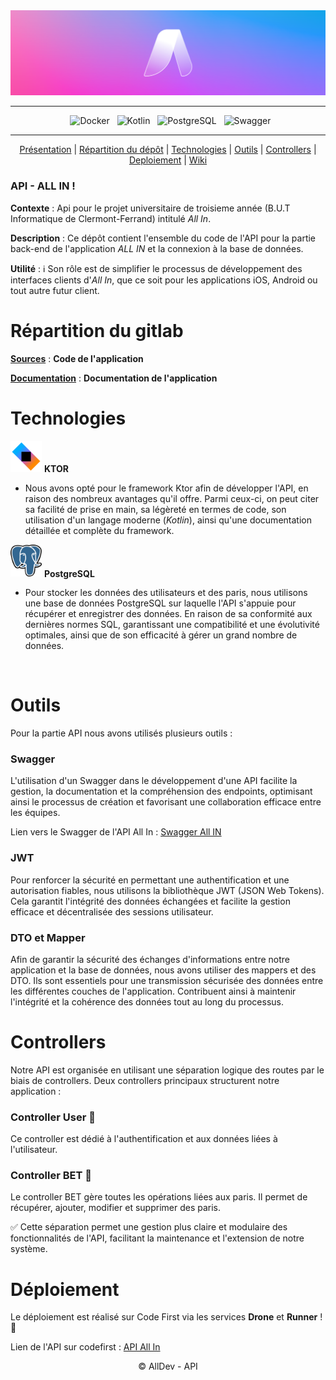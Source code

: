 <div align = center>

  <img src="Documentation/Images/Banner-AllIn.png" />
    
---

&nbsp; ![Docker](https://img.shields.io/badge/Docker-2496ED.svg?style=for-the-badge&logo=Docker&logoColor=white)
&nbsp; ![Kotlin](https://img.shields.io/badge/Kotlin-7F52FF.svg?style=for-the-badge&logo=Kotlin&logoColor=white)
&nbsp; ![PostgreSQL](https://img.shields.io/badge/PostgreSQL-4169E1.svg?style=for-the-badge&logo=PostgreSQL&logoColor=white)
&nbsp; ![Swagger](https://img.shields.io/badge/Swagger-85EA2D.svg?style=for-the-badge&logo=Swagger&logoColor=black)

---

[Présentation](#api---all-in) | [Répartition du dépôt](#répartition-du-gitlab) | [Technologies](#technologies) | [Outils](#outils) | [Controllers](#controllers) | [Deploiement](#déploiement) | [Wiki](https://codefirst.iut.uca.fr/git/AllDev/Gestion_de_projet/wiki)

</div>

### API - ALL IN !


**Contexte** : Api pour le projet universitaire de troisieme année (B.U.T Informatique de Clermont-Ferrand) intitulé *All In*.
</br>

**Description** : Ce dépôt contient l'ensemble du code de l'API pour la partie back-end de l'application *ALL IN* et la connexion à la base de données.
</br>

**Utilité** : :information_source: Son rôle est de simplifier le processus de développement des interfaces clients d'*All In*, que ce soit pour les applications iOS, Android ou tout autre futur client.
</br>

# Répartition du gitlab

[**Sources**](Sources) : **Code de l'application**

[**Documentation**](Documentation) : **Documentation de l'application**

# Technologies

<img src="Documentation/Images/Ktor.png" width="50"/> **KTOR**

- Nous avons opté pour le framework Ktor afin de développer l'API, en raison des nombreux avantages qu'il offre. Parmi ceux-ci, on peut citer sa facilité de prise en main, sa légèreté en termes de code, son utilisation d'un langage moderne (*Kotlin*), ainsi qu'une documentation détaillée et complète du framework.

<img src="Documentation/Images/PostgreSQL.png" width="50"/> **PostgreSQL**

- Pour stocker les données des utilisateurs et des paris, nous utilisons une base de données PostgreSQL sur laquelle l'API s'appuie pour récupérer et enregistrer des données. En raison de sa conformité aux dernières normes SQL, garantissant une compatibilité et une évolutivité optimales, ainsi que de son efficacité à gérer un grand nombre de données.
</br>

# Outils

Pour la partie API nous avons utilisés plusieurs outils :

### Swagger

L'utilisation d'un Swagger dans le développement d'une API facilite la gestion, la documentation et la compréhension des endpoints, optimisant ainsi le processus de création et favorisant une collaboration efficace entre les équipes.
</br>

Lien vers le Swagger de l'API All In :  [Swagger All IN]()

### JWT

Pour renforcer la sécurité en permettant une authentification et une autorisation fiables, nous utilisons la bibliothèque JWT (JSON Web Tokens). Cela garantit l'intégrité des données échangées et facilite la gestion efficace et décentralisée des sessions utilisateur.

### DTO et Mapper

Afin de garantir la sécurité des échanges d'informations entre notre application et la base de données, nous avons utiliser des mappers et des DTO. 
Ils sont essentiels pour une transmission sécurisée des données entre les différentes couches de l'application.
Contribuent ainsi à maintenir l'intégrité et la cohérence des données tout au long du processus.

# Controllers

Notre API est organisée en utilisant une séparation logique des routes par le biais de controllers. 
Deux controllers principaux structurent notre application :

### Controller User :walking:

Ce controller est dédié à l'authentification et aux données liées à l'utilisateur.

### Controller BET :money_with_wings:

Le controller BET gère toutes les opérations liées aux paris. Il permet de récupérer, ajouter, modifier et supprimer des paris. 

:white_check_mark: Cette séparation permet une gestion plus claire et modulaire des fonctionnalités de l'API, facilitant la maintenance et l'extension de notre système.

# Déploiement

Le déploiement est réalisé sur Code First via les services **Drone** et **Runner** ! :rocket:

Lien de l'API sur codefirst : [API All In](https://codefirst.iut.uca.fr/containers/AllDev-api)


<div align = center>

© AllDev - API

</div>

